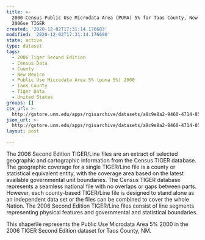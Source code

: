 ```yaml
---
title: >-
  2000 Census Public Use Microdata Area (PUMA) 5% for Taos County, New Mexico,
  2006se TIGER
created: '2020-12-02T17:31:14.176683'
modified: '2020-12-02T17:31:14.176690'
state: active
type: dataset
tags:
  - 2006 Tiger Second Edition
  - Census Data
  - County
  - New Mexico
  - Public Use Microdata Area 5% (puma 5%) 2000
  - Taos County
  - Tiger Data
  - United States
groups: []
csv_url: >-
  http://gstore.unm.edu/apps/rgisarchive/datasets/a8c9e8a2-9460-4714-8559-b6bae956a637/tgr2006se_taos_puma5.derived.csv
json_url: >-
  http://gstore.unm.edu/apps/rgisarchive/datasets/a8c9e8a2-9460-4714-8559-b6bae956a637/tgr2006se_taos_puma5.derived.json
layout: post

---
```

The 2006 Second Edition TIGER/Line files are an extract of selected geographic and cartographic information from the Census TIGER database.  The geographic coverage for a single TIGER/Line file is a county or statistical equivalent entity, with the coverage area based on the latest available governmental unit boundaries. The Census TIGER database represents a seamless national file with no overlaps or gaps between parts.  However, each county-based TIGER/Line file is designed to stand alone as an independent data set or the files can be combined to cover the whole Nation.  The 2006 Second Edition  TIGER/Line files consist of line segments representing physical features and governmental and statistical boundaries.  

This shapefile represents the Public Use Microdata Area 5% 2000 in the 2006 TIGER Second Edition dataset for Taos County, NM.
